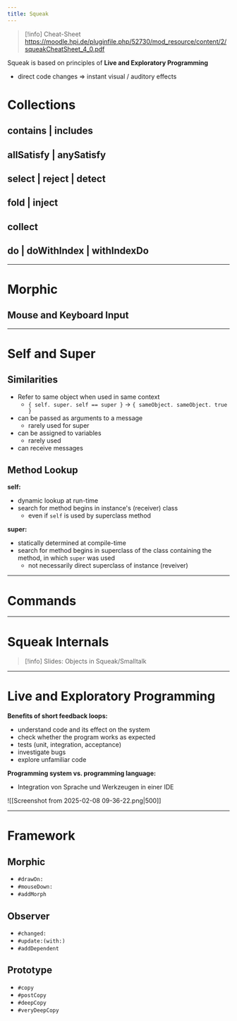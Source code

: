 ```yaml
---
title: Squeak
---
```

> [!info] Cheat-Sheet
> https://moodle.hpi.de/pluginfile.php/52730/mod_resource/content/2/squeakCheatSheet_4_0.pdf

Squeak is based on principles of **Live and Exploratory Programming**
- direct code changes $\Rightarrow$ instant visual / auditory effects

# Collections
## contains | includes


## allSatisfy | anySatisfy


## select | reject | detect


## fold | inject


## collect


## do | doWithIndex | withIndexDo


---
# Morphic
## Mouse and Keyboard Input


---
# Self and Super
## Similarities
- Refer to same object when used in same context
	- `{ self. super. self == super }` $\to$ `{ sameObject. sameObject. true }`
- can be passed as arguments to a message
	- rarely used for super
- can be assigned to variables
	- rarely used
- can receive messages

## Method Lookup
**self:**
- dynamic lookup at run-time
- search for method begins in instance's (receiver) class
	- even if `self` is used by superclass method

**super:**
- statically determined at compile-time
- search for method begins in superclass of the class containing the method, in which `super` was used
	- not necessarily direct superclass of instance (reveiver)

---
# Commands

---
# Squeak Internals
> [!info] Slides: Objects in Squeak/Smalltalk

---
# Live and Exploratory Programming
**Benefits of short feedback loops:**
- understand code and its effect on the system
- check whether the program works as expected
- tests (unit, integration, acceptance)
- investigate bugs
- explore unfamiliar code

**Programming system vs. programming language:**
- Integration von Sprache und Werkzeugen in einer IDE

![[Screenshot from 2025-02-08 09-36-22.png|500]]

---
# Framework
## Morphic
- `#drawOn:`
- `#mouseDown:`
- `#addMorph`

## Observer
- `#changed:`
- `#update:(with:)`
- `#addDependent`

## Prototype
- `#copy`
- `#postCopy`
- `#deepCopy`
- `#veryDeepCopy`
